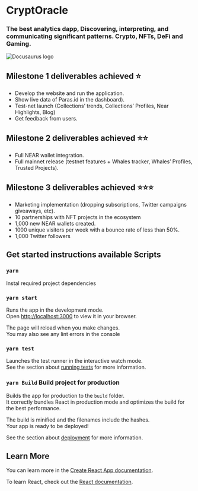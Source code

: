 # CryptOracle

### The best analytics dapp, Discovering, interpreting, and communicating significant patterns. Crypto, NFTs, DeFi and Gaming.

![Docusaurus logo](https://pbs.twimg.com/profile_banners/1576728125848920065/1682007369/1500x500)

## Milestone 1 deliverables achieved ⭐️

- Develop the website and run the application.
- Show live data of Paras.id in the dashboard).
- Test-net launch (Collections’ trends, Collections’ Profiles, Near Highlights, Blog)
- Get feedback from users.


## Milestone 2 deliverables achieved ⭐️⭐️

- Full NEAR wallet integration.
- Full mainnet release (testnet features + Whales tracker, Whales’ Profiles, Trusted Projects).
  
## Milestone 3 deliverables achieved ⭐️⭐️⭐️

- Marketing implementation (dropping subscriptions, Twitter campaigns giveaways, etc).
- 10 partnerships with NFT projects in the ecosystem
- 1,000 new NEAR wallets created.
- 1000 unique visitors per week with a bounce rate of less than 50%.
- 1,000 Twitter followers

## Get started instructions available Scripts

### `yarn` 

Instal required project dependencies


### `yarn start` 

Runs the app in the development mode.\
Open [http://localhost:3000](http://localhost:3000) to view it in your browser.

The page will reload when you make changes.\
You may also see any lint errors in the console

### `yarn test`

Launches the test runner in the interactive watch mode.\
See the section about [running tests](https://facebook.github.io/create-react-app/docs/running-tests) for more information.

### `yarn Build` Build project for production

Builds the app for production to the `build` folder.\
It correctly bundles React in production mode and optimizes the build for the best performance.

The build is minified and the filenames include the hashes.\
Your app is ready to be deployed!

See the section about [deployment](https://facebook.github.io/create-react-app/docs/deployment) for more information.

## Learn More

You can learn more in the [Create React App documentation](https://facebook.github.io/create-react-app/docs/getting-started).

To learn React, check out the [React documentation](https://reactjs.org/).
